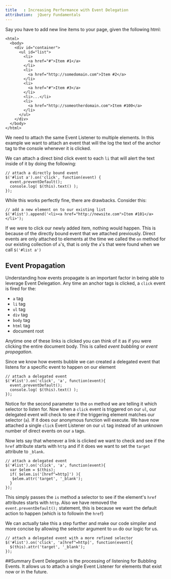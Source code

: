 ```yaml
---
title   : Increasing Performance with Event Delegation
attribution:  jQuery Fundamentals
---
```


Say you have to add new line items to your page, given the following html:
```
<html>
  <body>
    <div id="container">
      <ul id="list">
        <li>
          <a href="#">Item #1</a>
        </li>
        <li>
          <a href="http://somedomain.com">Item #2</a>
        </li>
        <li>
          <a href="#">Item #3</a>
        </li>
        <li>...</li>
        <li>
          <a href="http://someotherdomain.com">Item #100</a>
        </li>
      </ul>
    </div>
  </body>
</html>
```

We need to attach the same Event Listener to multiple elements.  In this example we want to attach an event that will the log the text of the anchor tag to the console whenever it is clicked.

We can attach a direct bind click event to each `li` that will alert the text inside of it by doing the following:
```
// attach a directly bound event
$('#list a').on('click', function(event) {
  event.preventDefault();
  console.log( $(this).text() );
});
```

While this works perfectly fine, there are drawbacks.  Consider this:
```
// add a new element on to our existing list
$('#list').append('<li><a href="http://newsite.com">Item #101</a></li>');
```
If we were to click our newly added item, nothing would happen.  This is because of the directly bound event that we attached previously.  Direct events are only attached to elements at the time we called the `on` method for our existing collection of `a`'s, that is only the `a`'s that were found when we call `$('#list a')`

## Event Propagation
Understanding how events propagate is an important factor in being able to leverage Event Delegation.  Any time an anchor tags is clicked, a `click` event is fired for the:

* `a` tag
* `li` tag
* `ul` tag
* `div` tag
* `body` tag
* `html` tag
* document root

Anytime one of these links is clicked you can think of it as if you were clicking the entire document body.  This is called _event bubbling_ or _event propagation_.

Since we know how events bubble we can created a delegated event that listens for a specific event to happen on our element
```
// attach a delegated event
$('#list').on('click', 'a', function(event){
  event.preventDefault();
  console.log( $(this).text() );
});
```
Notice for the second parameter to the `on` method we are telling it which selector to listen for.  Now when a `click` event is triggered on our `ul`, our delegated event will check to see if the triggering element matches our selector (`a`).  If it does our anonymous function will execute. We have now attached a single `click` Event Listener on our `ul` tag instead of an unknown number of direct events on our `a` tags.

Now lets say that whenever a link is clicked we want to check and see if the `href` attribute starts with `http` and if it does we want to set the `target` attribute to `_blank`.
```
// attach a delegated event
$('#list').on('click', 'a', function(event){
  var $elem = $(this);
  if( $elem.is('[href^=http]') ){
   $elem.attr('target', '_blank');
  }
});
```
This simply passes the `is` method a selector to see if the element's `href` attributes starts with `http`.  Also we have removed the `event.preventDefault();` statement, this is because we want the default action to happen (which is to followin the `href`)

We can actually take this a step further and make our code simpiler and more concise by allowing the selector argument to `on` do our logic for us.
```
// attach a delegated event with a more refined selector
$('#list').on('click', 'a[href^=http]', function(event){
  $(this).attr('target', '_blank');
});
```

##Summary
Event Delegation is the processing of listening for Bubbling Events.  It allows us to attach a single Event Listener for elements that exist now or in the future.

